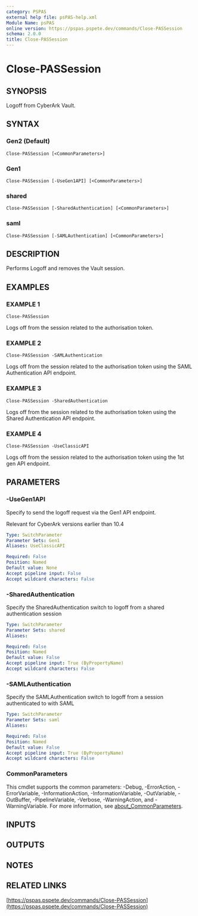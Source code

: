 ```yaml
---
category: PSPAS
external help file: psPAS-help.xml
Module Name: psPAS
online version: https://pspas.pspete.dev/commands/Close-PASSession
schema: 2.0.0
title: Close-PASSession
---
```


# Close-PASSession

## SYNOPSIS
Logoff from CyberArk Vault.

## SYNTAX

### Gen2 (Default)
```
Close-PASSession [<CommonParameters>]
```

### Gen1
```
Close-PASSession [-UseGen1API] [<CommonParameters>]
```

### shared
```
Close-PASSession [-SharedAuthentication] [<CommonParameters>]
```

### saml
```
Close-PASSession [-SAMLAuthentication] [<CommonParameters>]
```

## DESCRIPTION
Performs Logoff and removes the Vault session.

## EXAMPLES

### EXAMPLE 1
```
Close-PASSession
```

Logs off from the session related to the authorisation token.

### EXAMPLE 2
```
Close-PASSession -SAMLAuthentication
```

Logs off from the session related to the authorisation token using the SAML Authentication API endpoint.

### EXAMPLE 3
```
Close-PASSession -SharedAuthentication
```

Logs off from the session related to the authorisation token using the Shared Authentication API endpoint.

### EXAMPLE 4
```
Close-PASSession -UseClassicAPI
```

Logs off from the session related to the authorisation token using the 1st gen API endpoint.

## PARAMETERS

### -UseGen1API
Specify  to send the logoff request via the Gen1 API endpoint.

Relevant for CyberArk versions earlier than 10.4

```yaml
Type: SwitchParameter
Parameter Sets: Gen1
Aliases: UseClassicAPI

Required: False
Position: Named
Default value: None
Accept pipeline input: False
Accept wildcard characters: False
```

### -SharedAuthentication
Specify the SharedAuthentication switch to logoff from a shared authentication session

```yaml
Type: SwitchParameter
Parameter Sets: shared
Aliases:

Required: False
Position: Named
Default value: False
Accept pipeline input: True (ByPropertyName)
Accept wildcard characters: False
```

### -SAMLAuthentication
Specify the SAMLAuthentication switch to logoff from a session authenticated to with SAML

```yaml
Type: SwitchParameter
Parameter Sets: saml
Aliases:

Required: False
Position: Named
Default value: False
Accept pipeline input: True (ByPropertyName)
Accept wildcard characters: False
```

### CommonParameters
This cmdlet supports the common parameters: -Debug, -ErrorAction, -ErrorVariable, -InformationAction, -InformationVariable, -OutVariable, -OutBuffer, -PipelineVariable, -Verbose, -WarningAction, and -WarningVariable. For more information, see [about_CommonParameters](http://go.microsoft.com/fwlink/?LinkID=113216).

## INPUTS

## OUTPUTS

## NOTES

## RELATED LINKS

[https://pspas.pspete.dev/commands/Close-PASSession](https://pspas.pspete.dev/commands/Close-PASSession)

